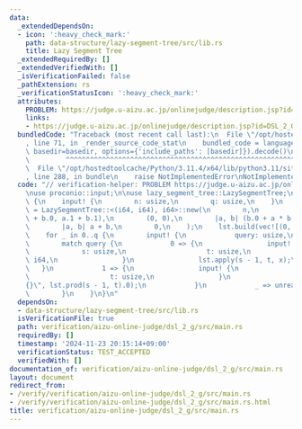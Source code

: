 ```yaml
---
data:
  _extendedDependsOn:
  - icon: ':heavy_check_mark:'
    path: data-structure/lazy-segment-tree/src/lib.rs
    title: Lazy Segment Tree
  _extendedRequiredBy: []
  _extendedVerifiedWith: []
  _isVerificationFailed: false
  _pathExtension: rs
  _verificationStatusIcon: ':heavy_check_mark:'
  attributes:
    PROBLEM: https://judge.u-aizu.ac.jp/onlinejudge/description.jsp?id=DSL_2_G
    links:
    - https://judge.u-aizu.ac.jp/onlinejudge/description.jsp?id=DSL_2_G
  bundledCode: "Traceback (most recent call last):\n  File \"/opt/hostedtoolcache/Python/3.11.4/x64/lib/python3.11/site-packages/onlinejudge_verify/documentation/build.py\"\
    , line 71, in _render_source_code_stat\n    bundled_code = language.bundle(stat.path,\
    \ basedir=basedir, options={'include_paths': [basedir]}).decode()\n          \
    \         ^^^^^^^^^^^^^^^^^^^^^^^^^^^^^^^^^^^^^^^^^^^^^^^^^^^^^^^^^^^^^^^^^^^^^^^^^^^^^^^^^\n\
    \  File \"/opt/hostedtoolcache/Python/3.11.4/x64/lib/python3.11/site-packages/onlinejudge_verify/languages/rust.py\"\
    , line 288, in bundle\n    raise NotImplementedError\nNotImplementedError\n"
  code: "// verification-helper: PROBLEM https://judge.u-aizu.ac.jp/onlinejudge/description.jsp?id=DSL_2_G\n\
    \nuse proconio::input;\n\nuse lazy_segment_tree::LazySegmentTree;\n\nfn main()\
    \ {\n    input! {\n        n: usize,\n        q: usize,\n    }\n    let mut lst\
    \ = LazySegmentTree::<(i64, i64), i64>::new(\n        n,\n        |a, b| (a.0\
    \ + b.0, a.1 + b.1),\n        (0, 0),\n        |a, b| (b.0 + a * b.1, b.1),\n\
    \        |a, b| a + b,\n        0,\n    );\n    lst.build(vec![(0, 1); n]);\n\
    \    for _ in 0..q {\n        input! {\n            query: usize,\n        }\n\
    \        match query {\n            0 => {\n                input! {\n       \
    \             s: usize,\n                    t: usize,\n                    x:\
    \ i64,\n                }\n                lst.apply(s - 1, t, x);\n         \
    \   }\n            1 => {\n                input! {\n                    s: usize,\n\
    \                    t: usize,\n                }\n                println!(\"\
    {}\", lst.prod(s - 1, t).0);\n            }\n            _ => unreachable!(),\n\
    \        }\n    }\n}\n"
  dependsOn:
  - data-structure/lazy-segment-tree/src/lib.rs
  isVerificationFile: true
  path: verification/aizu-online-judge/dsl_2_g/src/main.rs
  requiredBy: []
  timestamp: '2024-11-23 20:15:14+09:00'
  verificationStatus: TEST_ACCEPTED
  verifiedWith: []
documentation_of: verification/aizu-online-judge/dsl_2_g/src/main.rs
layout: document
redirect_from:
- /verify/verification/aizu-online-judge/dsl_2_g/src/main.rs
- /verify/verification/aizu-online-judge/dsl_2_g/src/main.rs.html
title: verification/aizu-online-judge/dsl_2_g/src/main.rs
---
```

